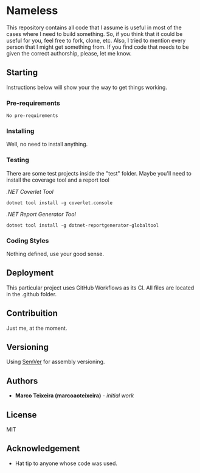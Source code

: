 # Nameless

This repository contains all code that I assume is useful in most
of the cases where I need to build something. So, if you think
that it could be useful for you, feel free to fork, clone, etc.
Also, I tried to mention every person that I might get something
from. If you find code that needs to be given the correct authorship,
please, let me know.

## Starting

Instructions below will show your the way to get things working.

### Pre-requirements

```
No pre-requirements
```

### Installing

Well, no need to install anything.

### Testing

There are some test projects inside the "test" folder. Maybe you'll need to
install the coverage tool and a report tool

*.NET Coverlet Tool*
```
dotnet tool install -g coverlet.console
```

*.NET Report Generator Tool*
```
dotnet tool install -g dotnet-reportgenerator-globaltool
```

### Coding Styles

Nothing defined, use your good sense.

## Deployment

This particular project uses GitHub Workflows as its CI. All files are
located in the .github folder.

## Contribuition

Just me, at the moment.

## Versioning

Using [SemVer](http://semver.org/) for assembly versioning.

## Authors

* **Marco Teixeira (marcoaoteixeira)** - *initial work*

## License

MIT

## Acknowledgement

* Hat tip to anyone whose code was used.